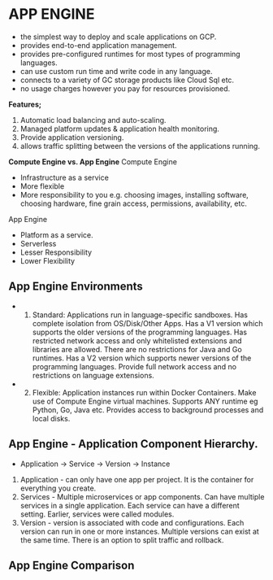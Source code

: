 # APP ENGINE

- the simplest way to deploy and scale applications on GCP.
- provides end-to-end application management.
- provides pre-configured runtimes for most types of programming languages.
- can use custom run time and write code in any language.
- connects to a variety of GC storage products like Cloud Sql etc.
- no usage charges however you pay for resources provisioned.

**Features;**

1. Automatic load balancing and auto-scaling.
2. Managed platform updates & application health monitoring.
3. Provide application versioning.
4. allows traffic splitting between the versions of the applications running.

**Compute Engine vs. App Engine**
Compute Engine

- Infrastructure as a service
- More flexible
- More responsibility to you e.g. choosing images, installing software, choosing hardware, fine grain access, permissions, availability, etc.

App Engine

- Platform as a service.
- Serverless
- Lesser Responsibility
- Lower Flexibility

## App Engine Environments

- 1. Standard: Applications run in language-specific sandboxes. Has complete isolation from OS/Disk/Other Apps.
     Has a V1 version which supports the older versions of the programming languages. Has restricted network access and only whitelisted extensions and libraries are allowed.
     There are no restrictions for Java and Go runtimes.
     Has a V2 version which supports newer versions of the programming languages. Provide full network access and no restrictions on language extensions.

- 2. Flexible: Application instances run within Docker Containers.
     Make use of Compute Engine virtual machines.
     Supports ANY runtime eg Python, Go, Java etc.
     Provides access to background processes and local disks.

## App Engine - Application Component Hierarchy.

- Application -> Service -> Version -> Instance

1. Application - can only have one app per project. It is the container for everything you create.
2. Services - Multiple microservices or app components. Can have multiple services in a single application. Each service can have a different setting. Earlier, services were called modules.
3. Version - version is associated with code and configurations. Each version can run in one or more instances. Multiple versions can exist at the same time. There is an option to split traffic and rollback.

## App Engine Comparison

